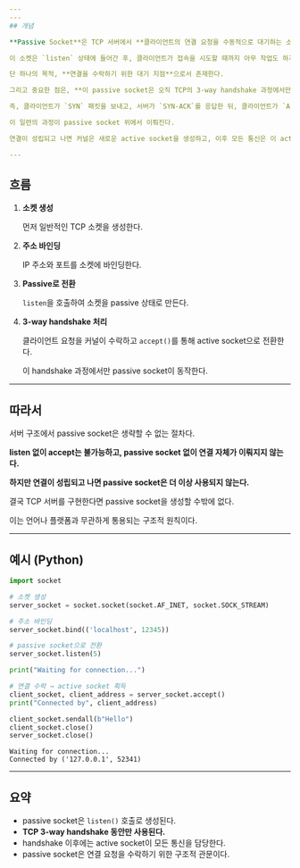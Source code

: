 ```yaml
---
---
## 개념

**Passive Socket**은 TCP 서버에서 **클라이언트의 연결 요청을 수동적으로 대기하는 소켓**이다.

이 소켓은 `listen` 상태에 들어간 후, 클라이언트가 접속을 시도할 때까지 아무 작업도 하지 않는다.

단 하나의 목적, **연결을 수락하기 위한 대기 지점**으로서 존재한다.

그리고 중요한 점은, **이 passive socket은 오직 TCP의 3-way handshake 과정에서만 사용된다.**

즉, 클라이언트가 `SYN` 패킷을 보내고, 서버가 `SYN-ACK`를 응답한 뒤, 클라이언트가 `ACK`로 응답하면서 연결이 성립된다.

이 일련의 과정이 passive socket 위에서 이뤄진다.

연결이 성립되고 나면 커널은 새로운 active socket을 생성하고, 이후 모든 통신은 이 active socket으로 넘어간다.

---
```


## 흐름

1. **소켓 생성**
    
    먼저 일반적인 TCP 소켓을 생성한다.
    
2. **주소 바인딩**
    
    IP 주소와 포트를 소켓에 바인딩한다.
    
3. **Passive로 전환**
    
    `listen`을 호출하여 소켓을 passive 상태로 만든다.
    
4. **3-way handshake 처리**
    
    클라이언트 요청을 커널이 수락하고 `accept()`를 통해 active socket으로 전환한다.
    
    이 handshake 과정에서만 passive socket이 동작한다.
    

---

## 따라서

서버 구조에서 passive socket은 생략할 수 없는 절차다.

**listen 없이 accept는 불가능하고, passive socket 없이 연결 자체가 이뤄지지 않는다.**

**하지만 연결이 성립되고 나면 passive socket은 더 이상 사용되지 않는다.**

결국 TCP 서버를 구현한다면 passive socket을 생성할 수밖에 없다.

이는 언어나 플랫폼과 무관하게 통용되는 구조적 원칙이다.

---

## 예시 (Python)

```python
import socket

# 소켓 생성
server_socket = socket.socket(socket.AF_INET, socket.SOCK_STREAM)

# 주소 바인딩
server_socket.bind(('localhost', 12345))

# passive socket으로 전환
server_socket.listen(5)

print("Waiting for connection...")

# 연결 수락 → active socket 획득
client_socket, client_address = server_socket.accept()
print("Connected by", client_address)

client_socket.sendall(b"Hello")
client_socket.close()
server_socket.close()

```

```
Waiting for connection...
Connected by ('127.0.0.1', 52341)

```

---

## 요약

- passive socket은 `listen()` 호출로 생성된다.
- **TCP 3-way handshake 동안만 사용된다.**
- handshake 이후에는 active socket이 모든 통신을 담당한다.
- passive socket은 연결 요청을 수락하기 위한 구조적 관문이다.